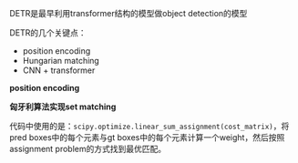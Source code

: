 DETR是最早利用transformer结构的模型做object detection的模型

DETR的几个关键点：

- position encoding
- Hungarian matching
- CNN + transformer



**position encoding**







**匈牙利算法实现set matching**

代码中使用的是：`scipy.optimize.linear_sum_assignment(cost_matrix)`，将pred boxes中的每个元素与gt boxes中的每个元素计算一个weight，然后按照assignment problem的方式找到最优匹配。



